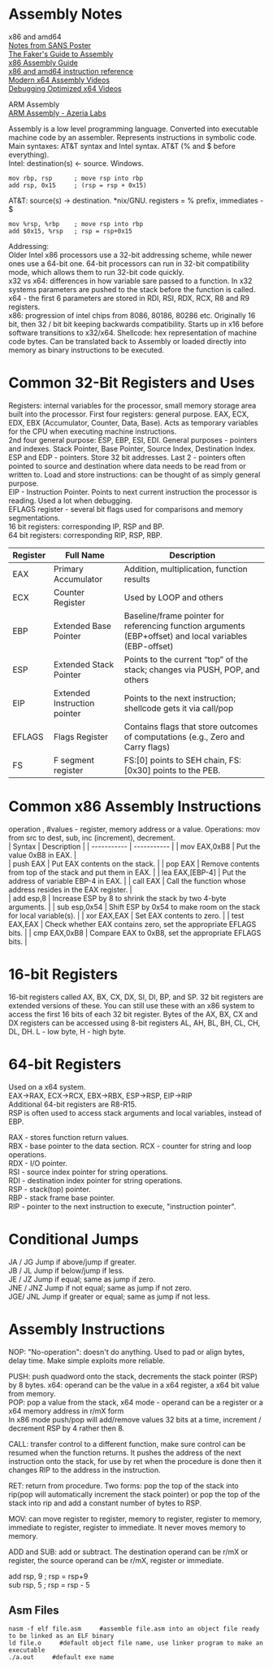 # Assembly Notes     
x86 and amd64    
[Notes from SANS Poster](https://sansorg.egnyte.com/dl/pHqHxaLC5M)   
[The Faker's Guide to Assembly](https://www.timdbg.com/posts/fakers-guide-to-assembly/)   
[x86 Assembly Guide](https://www.cs.virginia.edu/~evans/cs216/guides/x86.html)     
[x86 and amd64 instruction reference](https://www.felixcloutier.com/x86/)      
[Modern x64 Assembly Videos](https://www.youtube.com/watch?v=rxsBghsrvpI)    
[Debugging Optimized x64 Videos](https://www.youtube.com/watch?v=MUNRvqpske0)   

ARM Assembly    
[ARM Assembly - Azeria Labs](https://azeria-labs.com/writing-arm-assembly-part-1/)     
 
Assembly is a low level programming language. Converted into executable machine code by an assembler. Represents instructions in symbolic code. Main syntaxes: AT&T syntax and Intel syntax. AT&T (% and $ before everything).          
Intel: destination(s) <- source. Windows.      

    mov rbp, rsp      ; move rsp into rbp 
    add rsp, 0x15     ; (rsp = rsp + 0x15)    
AT&T: source(s) -> destination. *nix/GNU. registers = % prefix, immediates - $

    mov %rsp, %rbp    ; move rsp into rbp  
    add $0x15, %rsp   ; rsp = rsp+0x15   

Addressing:       
Older Intel x86 processors use a 32-bit addressing scheme, while newer ones use a 64-bit one. 64-bit processors can run in 32-bit compatibility mode, which allows them to run 32-bit code quickly.       
x32 vs x64: differences in how variable sare passed to a function. In x32 systems parameters are pushed to the stack before the function is called. x64 - the first 6 parameters are stored in RDI, RSI, RDX, RCX, R8 and R9 registers.      
x86: progression of intel chips from 8086, 80186, 80286 etc. Originally 16 bit, then 32 / bit bit keeping backwards compatibility. Starts up in x16 before software transitions to x32/x64.
Shellcode: hex representation of machine code bytes. Can be translated back to Assembly or loaded directly into memory as binary instructions to be executed.        

# Common 32-Bit Registers and Uses     
Registers: internal variables for the processor, small memory storage area built into the processor. First four registers: general purpose. EAX, ECX, EDX, EBX (Accumulator, Counter, Data, Base). Acts as temporary variables for the CPU when executing machine instructions.            
2nd four general purpose: ESP, EBP, ESI, EDI. General purposes - pointers and indexes. Stack Pointer, Base Pointer, Source Index, Destination Index. ESP and EDP - pointers. Store 32 bit addresses. Last 2 - pointers often pointed to source and destination where data needs to be read from or written to. Load and store instructions: can be thought of as simply general purpose.       
EIP - Instruction Pointer. Points to next current instruction the processor is reading. Used a lot when debugging.        
EFLAGS register - several bit flags used for comparisons and memory segmentations.     
16 bit registers: corresponding IP, RSP and BP.   
64 bit registers: corresponding RIP, RSP, RBP.   
     
| Register      | Full Name   | Description |
| -----------   | ----------- | ----------- |
| EAX     | Primary Accumulator       | Addition, multiplication, function results  |
| ECX     | Counter Register  | Used by LOOP and others   |
| EBP     | Extended Base Pointer  | Baseline/frame pointer for referencing function arguments (EBP+offset) and local variables (EBP-offset)     |
| ESP     | Extended Stack Pointer | Points to the current “top” of the stack; changes via PUSH, POP, and others |     
| EIP     | Extended Instruction pointer | Points to the next instruction; shellcode gets it via call/pop    |
| EFLAGS  | Flags Register | Contains flags that store outcomes of computations (e.g., Zero and Carry flags)    |
| FS      | F segment register  | FS:[0] points to SEH chain, FS:[0x30] points to the PEB.   |     

# Common x86 Assembly Instructions     
operation <dest>, <src>      #values - register, memory address or a value. Operations: mov from src to dest, sub, inc (increment), decrement.     
| Syntax      | Description |
| ----------- | ----------- |
| mov EAX,0xB8      | Put the value 0xB8 in EAX.      |  
| push EAX |  Put EAX contents on the stack.   |
| pop EAX | Remove contents from top of the stack and put them in EAX.   |
| lea EAX,[EBP-4] | Put the address of variable EBP-4 in EAX.   |
| call EAX |  Call the function whose address resides in the EAX register.   |  
| add esp,8 | Increase ESP by 8 to shrink the stack by two 4-byte arguments.    |
| sub esp,0x54 |  Shift ESP by 0x54 to make room on the stack for local variable(s).   | 
| xor EAX,EAX | Set EAX contents to zero.   |
| test EAX,EAX |  Check whether EAX contains zero, set the appropriate EFLAGS bits.  | 
| cmp EAX,0xB8 |  Compare EAX to 0xB8, set the appropriate EFLAGS bits.   |

# 16-bit Registers     
16-bit registers called AX, BX, CX, DX, SI, DI, BP, and SP. 32 bit registers are extended versions of these. You can still use these with an x86 system to access the first 16 bits of each 32 bit register. Bytes of the AX, BX, CX and DX registers can be accessed using 8-bit registers AL, AH, BL, BH, CL, CH, DL, DH. L - low byte, H - high byte.       

# 64-bit Registers  
Used on a x64 system.   
EAX→RAX, ECX→RCX, EBX→RBX, ESP→RSP, EIP→RIP      
Additional 64-bit registers are R8-R15.     
RSP is often used to access stack arguments and local variables, instead of EBP.     

RAX - stores function return values.    
RBX - base pointer to the data section. 
RCX - counter for string and loop operations.    
RDX - I/O pointer.     
RSI - source index pointer for string operations.    
RDI - destination index pointer for string operations.     
RSP - stack(top) pointer.    
RBP - stack frame base pointer.    
RIP - pointer to the next instruction to execute, "instruction pointer".  

# Conditional Jumps
JA / JG Jump if above/jump if greater.   
JB / JL Jump if below/jump if less.   
JE / JZ Jump if equal; same as jump if zero.   
JNE / JNZ Jump if not equal; same as jump if not zero.   
JGE/ JNL Jump if greater or equal; same as jump if not less.   

# Assembly Instructions     
NOP: "No-operation": doesn't do anything. Used to pad or align bytes, delay time. Make simple exploits more reliable.   

PUSH: push quadword onto the stack, decrements the stack pointer (RSP) by 8 bytes. x64: operand can be the value in a x64 register, a x64 bit value from memory.     
POP: pop a value from the stack, x64 mode - operand can be a register or a x64 memory address in r/mX form      
In x86 mode push/pop will add/remove values 32 bits at a time, increment / decrement RSP by 4 rather then 8.     

CALL: transfer control to a different function, make sure control can be resumed when the function returns. It pushes the address of the next instruction onto the stack, for use by ret when the procedure is done then it changes RIP to the address in the instruction.    

RET: return from procedure. Two forms: pop the top of the stack into rip(pop will automatically increment the stack pointer) or pop the top of the stack into rip and add a constant number of bytes to RSP.     

MOV: can move register to register, memory to register, register to memory, immediate to register, register to immediate. It never moves memory to memory.    

ADD and SUB: add or subtract. The destination operand can be r/mX or register, the source operand can be r/mX, register or immediate.    

 add rsp, 9    ; rsp = rsp+9   
 sub rsp, 5    ; rsp = rsp - 5   
## Asm Files  
```
nasm -f elf file.asm     #assemble file.asm into an object file ready to be linked as an ELF binary
ld file.o     #default object file name, use linker program to make an executable
./a.out     #default exe name  
```
